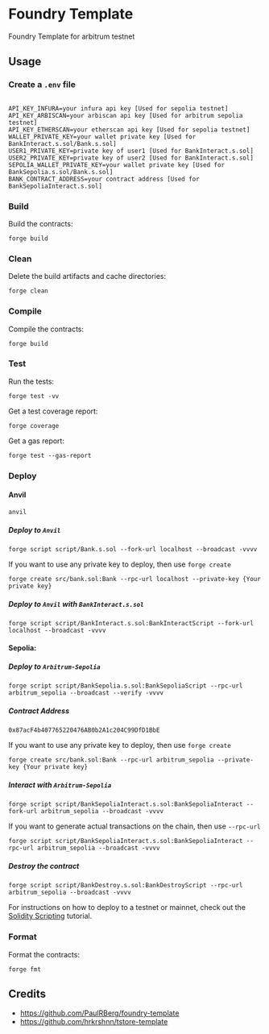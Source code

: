 # Foundry Template
Foundry Template for arbitrum testnet

## Usage


### Create a ``.env`` file
```

API_KEY_INFURA=your infura api key [Used for sepolia testnet]
API_KEY_ARBISCAN=your arbiscan api key [Used for arbitrum sepolia testnet]
API_KEY_ETHERSCAN=your etherscan api key [Used for sepolia testnet]
WALLET_PRIVATE_KEY=your wallet private key [Used for BankInteract.s.sol/Bank.s.sol]
USER1_PRIVATE_KEY=private key of user1 [Used for BankInteract.s.sol]
USER2_PRIVATE_KEY=private key of user2 [Used for BankInteract.s.sol]
SEPOLIA_WALLET_PRIVATE_KEY=your wallet private key [Used for BankSepolia.s.sol/Bank.s.sol]
BANK_CONTRACT_ADDRESS=your contract address [Used for BankSepoliaInteract.s.sol]
```


### Build

Build the contracts:

```
forge build
```

### Clean

Delete the build artifacts and cache directories:

```
forge clean
```

### Compile

Compile the contracts:

```
forge build
```

### Test

Run the tests:

```
forge test -vv
```

Get a test coverage report:

```
forge coverage
```

Get a gas report:

```
forge test --gas-report
```


### Deploy

#### Anvil
```
anvil
```

##### Deploy to ``Anvil``
```
forge script script/Bank.s.sol --fork-url localhost --broadcast -vvvv
```

If you want to use any private key to deploy, then use ``forge create``
```
forge create src/bank.sol:Bank --rpc-url localhost --private-key {Your private key}
```

##### Deploy to ``Anvil`` with ``BankInteract.s.sol``
```
forge script script/BankInteract.s.sol:BankInteractScript --fork-url localhost --broadcast -vvvv
```

#### Sepolia:

##### Deploy to ``Arbitrum-Sepolia``
```
forge script script/BankSepolia.s.sol:BankSepoliaScript --rpc-url arbitrum_sepolia --broadcast --verify -vvvv
```

##### Contract Address
```
0x87acF4b407765220476AB0b2A1c204C99DfD1BbE
```

If you want to use any private key to deploy, then use ``forge create``
```
forge create src/bank.sol:Bank --rpc-url arbitrum_sepolia --private-key {Your private key}
```

##### Interact with ``Arbitrum-Sepolia``
```
forge script script/BankSepoliaInteract.s.sol:BankSepoliaInteract --fork-url arbitrum_sepolia --broadcast -vvvv
```

If you want to generate actual transactions on the chain, then use ``--rpc-url``
```
forge script script/BankSepoliaInteract.s.sol:BankSepoliaInteract --rpc-url arbitrum_sepolia --broadcast -vvvv
```

##### Destroy the contract
```
forge script script/BankDestroy.s.sol:BankDestroyScript --rpc-url arbitrum_sepolia --broadcast -vvvv
```



For instructions on how to deploy to a testnet or mainnet, check out the
[Solidity Scripting](https://book.getfoundry.sh/tutorials/solidity-scripting.html) tutorial.

### Format

Format the contracts:

```
forge fmt
```

## Credits
- https://github.com/PaulRBerg/foundry-template
- https://github.com/hrkrshnn/tstore-template
